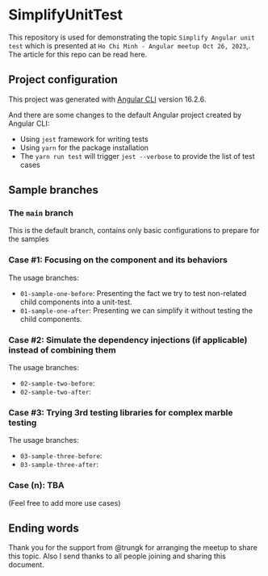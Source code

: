# SimplifyUnitTest

This repository is used for demonstrating the topic `Simplify Angular unit test` which is presented at `Ho Chi Minh - Angular meetup Oct 26, 2023`,. The article for this repo can be read here.

## Project configuration

This project was generated with [Angular CLI](https://github.com/angular/angular-cli) version 16.2.6.

And there are some changes to the default Angular project created by Angular CLI:

- Using `jest` framework for writing tests
- Using `yarn` for the package installation
- The `yarn run test` will trigger `jest --verbose` to provide the list of test cases

## Sample branches

### The `main` branch

This is the default branch, contains only basic configurations to prepare for the samples

### Case #1: Focusing on the component and its behaviors

The usage branches:

- `01-sample-one-before`: Presenting the fact we try to test non-related child components into a unit-test.
- `01-sample-one-after`: Presenting we can simplify it without testing the child components.

### Case #2: Simulate the dependency injections (if applicable) instead of combining them

The usage branches:

- `02-sample-two-before`:
- `02-sample-two-after`:

### Case #3: Trying 3rd testing libraries for complex marble testing

The usage branches:

- `03-sample-three-before`:
- `03-sample-three-after`:

### Case (n): TBA

(Feel free to add more use cases)

## Ending words

Thank you for the support from @trungk for arranging the meetup to share this topic. Also I send thanks to all people joining and sharing this document.

